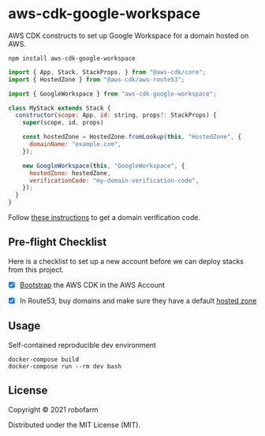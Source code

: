 # aws-cdk-google-workspace

AWS CDK constructs to set up Google Workspace for a domain hosted on AWS.

    npm install aws-cdk-google-workspace

```js
import { App, Stack, StackProps, } from "@aws-cdk/core";
import { HostedZone } from "@aws-cdk/aws-route53";

import { GoogleWorkspace } from "aws-cdk-google-workspace";

class MyStack extends Stack {
  constructor(scope: App, id: string, props?: StackProps) {
    super(scope, id, props)

    const hostedZone = HostedZone.fromLookup(this, "HostedZone", {
      domainName: "example.com",
    });

    new GoogleWorkspace(this, "GoogleWorkspace", {
      hostedZone: hostedZone,
      verificationCode: "my-domain-verification-code",
    });
  }
}
```

Follow [these instructions](https://support.google.com/a/answer/183895) to get a domain verification code.


## Pre-flight Checklist

Here is a checklist to set up a new account before we can deploy stacks from this project.

- [x] [Bootstrap](https://docs.aws.amazon.com/cdk/latest/guide/bootstrapping.html) the AWS CDK in the AWS Account
- [x] In Route53, buy domains and make sure they have a default [hosted zone](https://docs.aws.amazon.com/Route53/latest/DeveloperGuide/hosted-zones-working-with.html)


## Usage

Self-contained reproducible dev environment

    docker-compose build
    docker-compose run --rm dev bash


## License

Copyright © 2021 robofarm

Distributed under the MIT License (MIT).
